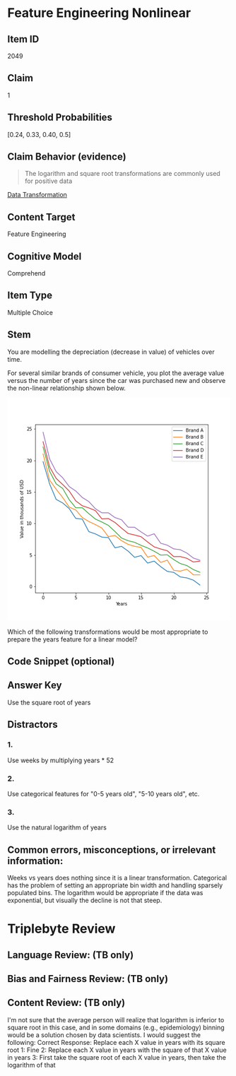# Feature Engineering Nonlinear

## Item ID
2049

## Claim
1

## Threshold Probabilities
[0.24, 0.33, 0.40, 0.5]

## Claim Behavior (evidence)
> The logarithm and square root transformations are commonly used for positive data

[Data Transformation](https://en.wikipedia.org/wiki/Data_transformation_(statistics))

## Content Target
Feature Engineering

## Cognitive Model
Comprehend

## Item Type
Multiple Choice

## Stem
You are modelling the depreciation (decrease in value) of vehicles over time. 

For several similar brands of consumer vehicle, you plot the average value versus the number of years since the car was purchased new and observe the non-linear relationship shown below.

![Plot](1-feature-engineering-nonlinear-plot.png)

Which of the following transformations would be most appropriate to prepare the years feature for a linear model? 

## Code Snippet (optional)

## Answer Key
Use the square root of years

## Distractors
### 1.
Use weeks by multiplying years * 52

### 2.
Use categorical features for "0-5 years old", "5-10 years old", etc.

### 3.
Use the natural logarithm of years

## Common errors, misconceptions, or irrelevant information:
Weeks vs years does nothing since it is a linear transformation.
Categorical has the problem of setting an appropriate bin width and handling sparsely populated bins.
The logarithm would be appropriate if the data was exponential, but visually the decline is not that steep.

# Triplebyte Review

## Language Review: (TB only)

## Bias and Fairness Review: (TB only)

## Content Review: (TB only)
I'm not sure that the average person will realize that logarithm is inferior to square root in this case, and in some domains (e.g., epidemiology) binning would be a solution chosen by data scientists. I would suggest the following:
Correct Response: Replace each X value in years with its square root
1: Fine
2: Replace each X value in years with the square of that X value in years
3: First take the square root of each X value in years, then take the logarithm of that

